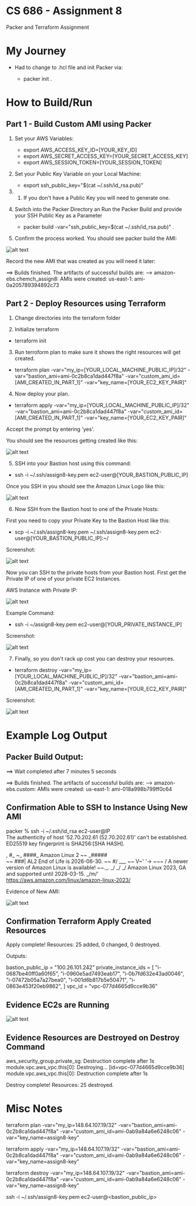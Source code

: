 # CS 686 - Assignment 8
 Packer and Terraform Assignment

# My Journey

- Had to change to .hcl file and init Packer via:

    - packer init .

# How to Build/Run

## Part 1 - Build Custom AMI using Packer

1. Set your AWS Variables:

    - export AWS_ACCESS_KEY_ID=[YOUR_KEY_ID]
    - export AWS_SECRET_ACCESS_KEY=[YOUR_SECRET_ACCESS_KEY]
    - export AWS_SESSION_TOKEN=[YOUR_SESSION_TOKEN] 

2. Set your Public Key Variable on your Local Machine:

    - export ssh_public_key="$(cat ~/.ssh/id_rsa.pub)"

2. 1. If you don't have a Public Key you will need to generate one. 

3. Switch into the Packer Directory an Run the Packer Build and provide your SSH Public Key as a Parameter

    - packer build -var="ssh_public_key=$(cat ~/.ssh/id_rsa.pub)" .

4. Confirm the process worked. You should see packer build the AMI:

![alt text](image-2.png)

Record the new AMI that was created as you will need it later:

==> Builds finished. The artifacts of successful builds are:
--> amazon-ebs.chemch_assign8: AMIs were created:
us-east-1: ami-0a205789394892c73


## Part 2 - Deploy Resources using Terraform

1. Change directories into the terraform folder

2. Initialize terraform

  - terraform init

3. Run terroform plan to make sure it shows the right resources will get created.

  - terraform plan -var="my_ip=[YOUR_LOCAL_MACHINE_PUBLIC_IP]/32" -var="bastion_ami=ami-0c2b8ca1dad447f8a" -var="custom_ami_id=[AMI_CREATED_IN_PART_1]" -var="key_name=[YOUR_EC2_KEY_PAIR]"

4. Now deploy your plan. 

  - terraform apply -var="my_ip=[YOUR_LOCAL_MACHINE_PUBLIC_IP]/32" -var="bastion_ami=ami-0c2b8ca1dad447f8a" -var="custom_ami_id=[AMI_CREATED_IN_PART_1]" -var="key_name=[YOUR_EC2_KEY_PAIR]"

  Accept the prompt by entering 'yes'. 

You should see the resources getting created like this:

![alt text](image-3.png)

5. SSH into your Bastion host using this command:

  - ssh -i ~/.ssh/assign8-key.pem ec2-user@[YOUR_BASTION_PUBLIC_IP]

  Once you SSH in you should see the Amazon Linux Logo like this:

  ![alt text](image-4.png)

6. Now SSH from the Bastion host to one of the Private Hosts:

First you need to copy your Private Key to the Bastion Host like this:

- scp -i ~/.ssh/assign8-key.pem ~/.ssh/assign8-key.pem ec2-user@[YOUR_BASTION_PUBLIC_IP]:~/

Screenshot: 

![alt text](image-5.png)

Now you can SSH to the private hosts from your Bastion host. First get the Private IP of one of your private EC2 Instances.

AWS Instance with Private IP:

![alt text](image-7.png)

Example Command:
- ssh -i ~/assign8-key.pem ec2-user@[YOUR_PRIVATE_INSTANCE_IP]

Screenshot:

![alt text](image-6.png)

7. Finally, so you don't rack up cost you can destroy your resources. 

- terraform destroy -var="my_ip=[YOUR_LOCAL_MACHINE_PUBLIC_IP]/32" -var="bastion_ami=ami-0c2b8ca1dad447f8a" -var="custom_ami_id=[AMI_CREATED_IN_PART_1]" -var="key_name=[YOUR_EC2_KEY_PAIR]"

Screenshot:

![alt text](image-8.png)

# Example Log Output

## Packer Build Output:

==> Wait completed after 7 minutes 5 seconds

==> Builds finished. The artifacts of successful builds are:
--> amazon-ebs.custom: AMIs were created:
us-east-1: ami-018a998b799ff0c64

## Confirmation Able to SSH to Instance Using New AMI

packer % ssh -i ~/.ssh/id_rsa ec2-user@IP        
The authenticity of host '52.70.202.61 (52.70.202.61)' can't be established.
ED25519 key fingerprint is SHA256:[SHA HASH].

   ,     #_
   ~\_  ####_        Amazon Linux 2
  ~~  \_#####\
  ~~     \###|       AL2 End of Life is 2026-06-30.
  ~~       \#/ ___
   ~~       V~' '->
    ~~~         /    A newer version of Amazon Linux is available!
      ~~._.   _/
         _/ _/       Amazon Linux 2023, GA and supported until 2028-03-15.
       _/m/'           https://aws.amazon.com/linux/amazon-linux-2023/


Evidence of New AMI:

![alt text](image.png)

## Confirmation Terraform Apply Created Resources

Apply complete! Resources: 25 added, 0 changed, 0 destroyed.

Outputs:

bastion_public_ip = "100.26.101.242"
private_instance_ids = [
  "i-0687be40ff0a60f65",
  "i-0960e5ad7493eab17",
  "i-0b7fd632e43ad0046",
  "i-07472b05a7a27bea0",
  "i-001d6b817b5e50471",
  "i-0863e453f20eb9862",
]
vpc_id = "vpc-077d4665d9cce9b36"

## Evidence EC2s are Running

![alt text](image-1.png)

## Evidence Resources are Destroyed on Destroy Command

aws_security_group.private_sg: Destruction complete after 1s
module.vpc.aws_vpc.this[0]: Destroying... [id=vpc-077d4665d9cce9b36]
module.vpc.aws_vpc.this[0]: Destruction complete after 1s

Destroy complete! Resources: 25 destroyed.

# Misc Notes

terraform plan -var="my_ip=148.64.107.19/32" -var="bastion_ami=ami-0c2b8ca1dad447f8a" -var="custom_ami_id=ami-0ab9a84a6e6248c06" -var="key_name=assign8-key"

terraform apply -var="my_ip=148.64.107.19/32" -var="bastion_ami=ami-0c2b8ca1dad447f8a" -var="custom_ami_id=ami-0ab9a84a6e6248c06" -var="key_name=assign8-key"


terraform destroy -var="my_ip=148.64.107.19/32" -var="bastion_ami=ami-0c2b8ca1dad447f8a" -var="custom_ami_id=ami-0ab9a84a6e6248c06" -var="key_name=assign8-key"

 ssh -i ~/.ssh/assign8-key.pem ec2-user@<bastion_public_ip>


